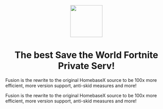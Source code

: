 <p align="center">
  <img src="https://media.discordapp.net/attachments/1134250389403873331/1165870523788574800/FusionIcon.png?ex=65486c89&is=6535f789&hm=4aab326d88ac415716ea7eeffe19b524b87d98fa14c7400820032740dbd316a8&=" height=100px></img>
  <h1 align="center">The best Save the World Fortnite Private Serv!</h1>
 <p>Fusion is the rewrite to the original HomebaseX source to be 100x more efficient, more version support, anti-skid measures and more!</p>
 <p>Fusion is the rewrite to the original HomebaseX source to be 100x more efficient, more version support, anti-skid measures and more!</p>
</p>
